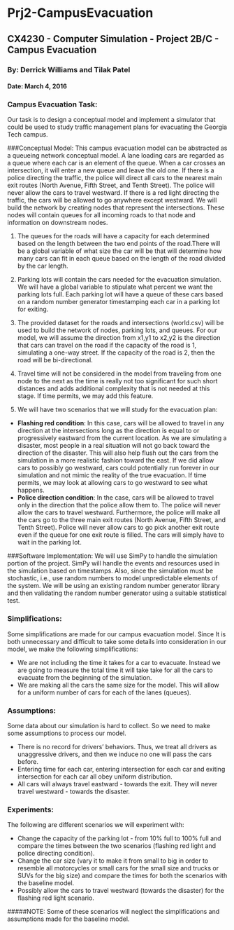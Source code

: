 # Prj2-CampusEvacuation
## CX4230 - Computer Simulation - Project 2B/C - Campus Evacuation

### By: Derrick Williams and Tilak Patel

#### Date: March 4, 2016

### Campus Evacuation Task:
Our task is to design a conceptual model and implement a simulator that could be used to study traffic management plans for evacuating the Georgia Tech campus.

###Conceptual Model:
This campus evacuation model can be abstracted as a queueing network conceptual model. A lane loading cars are regarded as a queue where each car is an element of the queue. When a car crosses an intersection, it will enter a new queue and leave the old one. If there is a police directing the traffic, the police will direct all cars to the nearest main exit routes (North Avenue, Fifth Street, and Tenth Street). The police will never allow the cars to travel westward. If there is a red light directing the traffic, the cars will be allowed to go anywhere except westward. 
We will build the network by creating nodes that represent the intersections.  These nodes will contain queues for all incoming roads to that node and information on downstream nodes.

1. The queues for the roads will have a capacity for each determined based on the length between the two end points of the road.There will be a global variable of what size the car will be that will determine how many cars can fit in each queue based on the length of the road divided by the car length.

2. Parking lots will contain the cars needed for the evacuation simulation.  We will have a global variable to stipulate what percent we want the parking lots full.  Each parking lot will have a queue of these cars based on a random number generator timestamping each car in a parking lot for exiting.

3. The provided dataset for the roads and intersections (world.csv) will be used to build the network of nodes, parking lots, and queues.  For our model, we will assume the direction from x1,y1 to x2,y2 is the direction that cars can travel on the road if the capacity of the road is 1, simulating a one-way street.  If the capacity of the road is 2, then the road will be bi-directional.

4. Travel time will not be considered in the model from traveling from one node to the next as the time is really not too significant for such short distances and adds additional complexity that is not needed at this stage.  If time permits, we may add this feature.

5. We will have two scenarios that we will study for the evacuation plan: 
  - **Flashing red condition**: In this case, cars will be allowed to travel in any direction at the intersections long as the direction is equal to or progressively eastward from the current location.  As we are simulating a disaster, most people in a real situation will not go back toward the direction of the disaster.  This will also help flush out the cars from the simulation in a more realistic fashion toward the east.  If we did allow cars to possibly go westward, cars could potentially run forever in our simulation and not mimic the reality of the true evacuation.  If time permits, we may look at allowing cars to go westward to see what happens.
  - **Police direction condition**: In the case, cars will be allowed to travel only in the direction that the police allow them to. The police will never allow the cars to travel westward. Furthermore, the police will make all the cars go to the three main exit routes (North Avenue, Fifth Street, and Tenth Street). Police will never allow cars to go pick another exit route even if the queue for one exit route is filled. The cars will simply have to wait in the parking lot.


###Software Implementation:
We will use SimPy to handle the simulation portion of the project.  SimPy will handle the events and resources used in the simulation based on timestamps.
Also, since the simulation must be stochastic, i.e., use random numbers to model unpredictable elements of the system. We will be using an existing random number generator library and then validating the random number generator using a suitable statistical test.


### Simplifications:
Some simplifications are made for our campus evacuation model. Since It is both unnecessary and difficult to take some details into consideration in our model, we make the following simplifications:
- We are not including the time it takes for a car to evacuate. Instead we are going to measure the total time it will take take for all the cars to evacuate from the beginning of the simulation.
- We are making all the cars the same size for the model. This will allow for a uniform number of cars for each of the lanes (queues). 
 
### Assumptions:
Some data about our simulation is hard to collect. So we need to make some assumptions to process our model.
- There is no record for drivers’ behaviors. Thus, we treat all drivers as unaggressive drivers, and then we induce no one will pass the cars before.
- Entering time for each car, entering intersection for each car and exiting intersection for each car all obey uniform distribution.
- All cars will always travel eastward - towards the exit. They will never travel westward - towards the disaster.


### Experiments:
The following are different scenarios we will experiment with:
- Change the capacity of the parking lot - from 10% full to 100% full and compare the times between the two scenarios (flashing red light and police directing condition).
- Change the car size (vary it to make it from small to big in order to resemble all motorcycles or small cars for the small size and trucks or SUVs for the big size) and compare the times for both the scenarios with the baseline model.  
- Possibly allow the cars to travel westward (towards the disaster) for the flashing red light scenario.

#####NOTE: Some of these scenarios will neglect the simplifications and assumptions made for the baseline model. 

